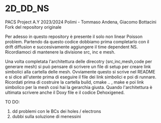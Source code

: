 # 2D_DD_NS

PACS Project A.Y 2023/2024 Polimi - Tommaso Andena, Giacomo Bottacini
Fork del repository originale

Per adesso in questo repository è presente il solo non linear Poisson problem. Partendo da questo codice dobbiamo prima
completarlo con il drift diffusion e succesivamente aggiungere il time dependent NS. Ricordiamoci di mantenere la divisione src, inc e mesh.

Una volta completata l'architettura delle direcotry (src,inc,mesh,code per generare mesh) si può pensare di scrivere un file di setup per creare link simbolici alla cartella delle mesh. Ovviamente questo si scrive nel README e si dice all'utente prima di eseguire il file dei link simbolici e poi di runnare. Ricordati prima di costruire la cartella build, cmake .. , make e poi link simbolico per la mesh così hai la gerarchia giusta. Quando l'architettura è ultimata scrivere anche il Doxy file e il codice Dehoxigened.

TO DO:

1) dd problemi con le BCs dei holes / electrons
2) dubbi sulla soluzione di menessini


